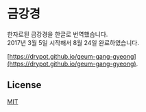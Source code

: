 # 금강경

한자로된 금강경을 한글로 번역했습니다.\
2017년 3월 5일 시작해서 8월 24일 완료하였습니다.

[https://drypot.github.io/geum-gang-gyeong](https://drypot.github.io/geum-gang-gyeong).

## License

[MIT](LICENSE)

